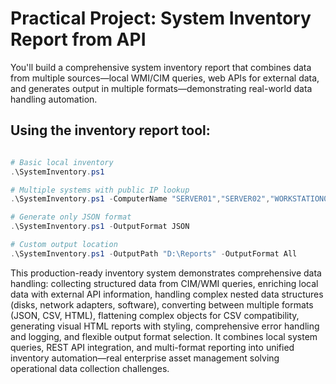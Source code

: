 # Practical Project: System Inventory Report from API
You'll build a comprehensive system inventory report that combines data from multiple sources—local WMI/CIM queries, web APIs for external data, and generates output in multiple formats—demonstrating real-world data handling automation.


## Using the inventory report tool:
```powershell

# Basic local inventory
.\SystemInventory.ps1

# Multiple systems with public IP lookup
.\SystemInventory.ps1 -ComputerName "SERVER01","SERVER02","WORKSTATION03" -IncludePublicIP

# Generate only JSON format
.\SystemInventory.ps1 -OutputFormat JSON

# Custom output location
.\SystemInventory.ps1 -OutputPath "D:\Reports" -OutputFormat All

```
This production-ready inventory system demonstrates comprehensive data handling: collecting structured data from CIM/WMI queries, enriching local data with external API information, handling complex nested data structures (disks, network adapters, software), converting between multiple formats (JSON, CSV, HTML), flattening complex objects for CSV compatibility, generating visual HTML reports with styling, comprehensive error handling and logging, and flexible output format selection. It combines local system queries, REST API integration, and multi-format reporting into unified inventory automation—real enterprise asset management solving operational data collection challenges.
